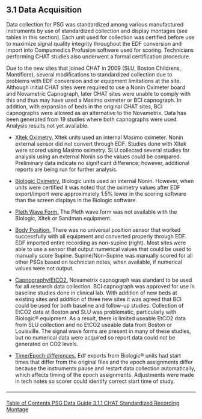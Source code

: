 ## 3.1 Data Acquisition

Data collection for PSG was standardized among various manufactured instruments by use of standardized collection and display montages (see tables in this section). Each unit used for collection was certified before use to maximize signal quality integrity throughout the EDF conversion and import into Compumedics Profusion software used for scoring. Technicians performing CHAT studies also underwent a formal certification procedure.

Due to the new sites that joined CHAT in 2009 (SLU, Boston Childrens, Montifiore), several modifications to standardized collection due to problems with EDF conversion and or equipment limitations at the site.
Although initial CHAT sites were required to use a Nonin Oximeter board and Novametric Capnograph, later CHAT sites were unable to comply with this and thus may have used a Masimo oximeter or BCI capnograph. In addition, with expansion of beds in the original CHAT sites, BCI capnographs were allowed as an alternative to the Novametrix. Data has been generated from 19 studies where both capnographs were used. Analysis results not yet available.

- <u>Xltek Oximetry.</u> Xltek units used an internal Masimo oximeter. Nonin external sensor did not convert through EDF. Studies done with Xltek were scored using Masimo oximetry. SLU collected several studies for analysis using an external Nonin so the values could be compared. Preliminary data indicate no significant difference; however, additional reports are being run for further analysis.

- <u>Biologic Oximetry.</u> Biologic units used an internal Nonin. However, when units were certified it was noted that the oximetry values after EDF export/import were approximately 1.5% lower in the scoring software than the screen displays in the Biologic software.

- <u>Pleth Wave Form.</u> The Pleth wave form was not available with the Biologic, Xltek or Sandman equipment.

- <u>Body Position.</u> There was no universal position sensor that worked successfully with all equipment and converted properly through EDF. EDF imported entire recording as non-supine (right). Most sites were able to use a sensor that output numerical values that could be used to manually score Supine. Supine/Non-Supine was manually scored for all other PSGs based on technician notes, when available, if numerical values were not output.

- <u>Capnography/EtCO2.</u> Novametrix capnograph was standard to be used for all research data collection. BCI capnograph was approved for use in baseline studies done in clinical lab. With addition of new beds at existing sites and addition of three new sites it was agreed that BCI could be used for both baseline and follow-up studies. Collection of EtCO2 data at Boston and SLU was problematic, particularly with Biologic® equipment. As a result, there is limited useable EtCO2 data from SLU collection and no EtCO2 useable data from Boston or Louisville. The signal wave forms are present in many of these studies, but no numerical data were acquired so report data could not be generated on CO2 levels.

- <u>Time/Epoch differences.</u> Edf exports from Biologic® units had start times that differ from the original files and the epoch assignments differ because the instruments pause and restart data collection automatically, which affects timing of the epoch assignments. Adjustments were made in tech notes so scorer could identify correct start time of study.


<hr class="soften" style="margin-top: 20px;margin-bottom: 20px;"/>

<div class="center">
<div class="btn-group">
  <a href=":pages_path:/psg-data-guide/3-00-psg-data-guide-toc.md" class="btn btn-default">
    <span class="glyphicon glyphicon-chevron-left"></span>
    Table of Contents
  </a>

  <a href=":pages_path:/psg-data-guide/3-00-psg-data-guide-toc.md" class="btn btn-default">
    <span class="glyphicon glyphicon-chevron-up"></span>
    PSG Data Guide
  </a>

  <a href=":pages_path:/psg-data-guide/3-11-chat-standardized-recording-montage.md" class="btn btn-success">
    3.1.1 CHAT Standardized Recording Montage
    <span class="glyphicon glyphicon-chevron-right"></span>
  </a>
</div>
</div>
